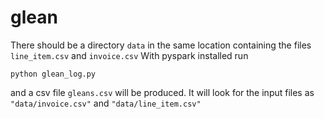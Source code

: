 # glean
There should be a directory `data`  in the same location containing the files `line_item.csv` and `invoice.csv`
With pyspark installed run
```
python glean_log.py 
```
and a csv file `gleans.csv` will be produced.
It will look for the input files as `"data/invoice.csv"` and `"data/line_item.csv"`
